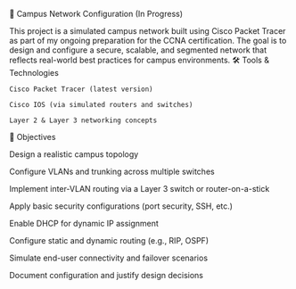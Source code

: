 🏫 Campus Network Configuration (In Progress)

This project is a simulated campus network built using Cisco Packet Tracer as part of my ongoing preparation for the CCNA certification. The goal is to design and configure a secure, scalable, and segmented network that reflects real-world best practices for campus environments.
🛠️ Tools & Technologies

    Cisco Packet Tracer (latest version)

    Cisco IOS (via simulated routers and switches)

    Layer 2 & Layer 3 networking concepts

🎯 Objectives

Design a realistic campus topology

Configure VLANs and trunking across multiple switches

Implement inter-VLAN routing via a Layer 3 switch or router-on-a-stick

Apply basic security configurations (port security, SSH, etc.)

Enable DHCP for dynamic IP assignment

Configure static and dynamic routing (e.g., RIP, OSPF)

Simulate end-user connectivity and failover scenarios

Document configuration and justify design decisions
